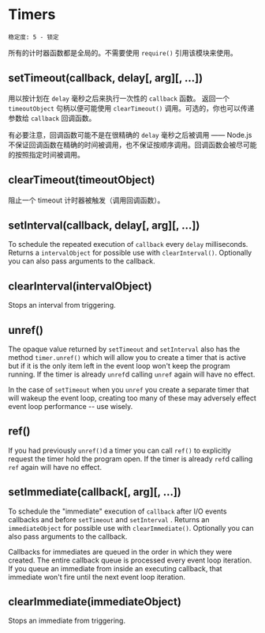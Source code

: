 # Timers

    稳定度: 5 - 锁定

所有的计时器函数都是全局的。不需要使用 `require()` 引用该模块来使用。

## setTimeout(callback, delay[, arg][, ...])

用以按计划在 `delay` 毫秒之后来执行一次性的 `callback` 函数。 返回一个 `timeoutObject` 句柄以便可能使用 `clearTimeout()` 调用。可选的，你也可以传递参数给 `callback` 回调函数。

有必要注意，回调函数可能不是在很精确的 `delay` 毫秒之后被调用 —— Node.js不保证回调函数在精确的时间被调用，也不保证按顺序调用。回调函数会被尽可能的按照指定时间被调用。

## clearTimeout(timeoutObject)

阻止一个 timeout 计时器被触发（调用回调函数）。

## setInterval(callback, delay[, arg][, ...])

To schedule the repeated execution of `callback` every `delay` milliseconds.
Returns a `intervalObject` for possible use with `clearInterval()`. Optionally
you can also pass arguments to the callback.

## clearInterval(intervalObject)

Stops an interval from triggering.

## unref()

The opaque value returned by `setTimeout` and `setInterval` also has the method
`timer.unref()` which will allow you to create a timer that is active but if
it is the only item left in the event loop won't keep the program running.
If the timer is already `unref`d calling `unref` again will have no effect.

In the case of `setTimeout` when you `unref` you create a separate timer that
will wakeup the event loop, creating too many of these may adversely effect
event loop performance -- use wisely.

## ref()

If you had previously `unref()`d a timer you can call `ref()` to explicitly
request the timer hold the program open. If the timer is already `ref`d calling
`ref` again will have no effect.

## setImmediate(callback[, arg][, ...])

To schedule the "immediate" execution of `callback` after I/O events
callbacks and before `setTimeout` and `setInterval` . Returns an
`immediateObject` for possible use with `clearImmediate()`. Optionally you
can also pass arguments to the callback.

Callbacks for immediates are queued in the order in which they were created.
The entire callback queue is processed every event loop iteration. If you queue
an immediate from inside an executing callback, that immediate won't fire
until the next event loop iteration.

## clearImmediate(immediateObject)

Stops an immediate from triggering.
